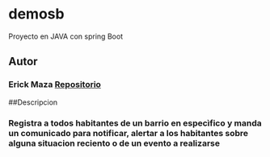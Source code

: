 # demosb
Proyecto en JAVA con spring Boot 

## Autor

### Erick Maza [Repositorio](https://github.com/bochidomz)

##Descripcion

### Registra a todos habitantes de un barrio en especìfico y manda un comunicado para notificar, alertar a los habitantes sobre alguna situacion reciento o de un evento a realizarse

